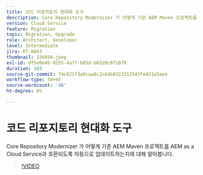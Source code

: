 ```yaml
---
title: 코드 리포지토리 현대화 도구
description: Core Repository Modernizer 가 어떻게 기존 AEM Maven 프로젝트를 AEM as a Cloud Service과 호환되도록 자동으로 업데이트하는지에 대해 알아봅니다.
version: Cloud Service
feature: Migration
topic: Migration, Upgrade
role: Architect, Developer
level: Intermediate
jira: KT-8663
thumbnail: 336694.jpeg
exl-id: df5e0e46-0255-4a77-b85d-b6520c871879
duration: 183
source-git-commit: f4c621f3a9caa8c2c64b8323312343fe421a5aee
workflow-type: tm+mt
source-wordcount: '46'
ht-degree: 0%

---
```


# 코드 리포지토리 현대화 도구

Core Repository Modernizer 가 어떻게 기존 AEM Maven 프로젝트를 AEM as a Cloud Service과 호환되도록 자동으로 업데이트하는지에 대해 알아봅니다.

>[!VIDEO](https://video.tv.adobe.com/v/336694?quality=12&learn=on)
